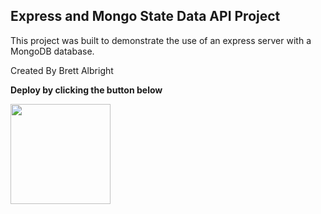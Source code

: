 ## Express and Mongo State Data API Project

This project was built to demonstrate the use of an express server with a MongoDB database.

Created By Brett Albright


**Deploy by clicking the button below**

[<img src="https://cdn.gomix.com/2bdfb3f8-05ef-4035-a06e-2043962a3a13%2Fremix-button.svg" width="160px"/>](https://glitch.com/edit/#!/import/github/Zhiwutian/Express-and-Mongo-project
)
